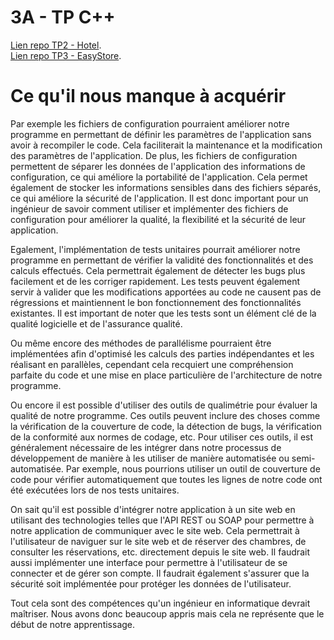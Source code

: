 # 3A - TP C++

[Lien repo TP2 - Hotel](https://github.com/Hugoreoo/tp2-hotel).  
[Lien repo TP3 - EasyStore](https://github.com/Hugoreoo/tp3-easystore).

# Ce qu'il nous manque à acquérir

Par exemple les fichiers de configuration pourraient améliorer notre programme en permettant de définir les paramètres de l'application sans avoir à recompiler le code.
Cela faciliterait la maintenance et la modification des paramètres de l'application. De plus, les fichiers de configuration permettent de séparer les données de 
l'application des informations de configuration, ce qui améliore la portabilité de l'application. Cela permet également de stocker les informations sensibles dans des 
fichiers séparés, ce qui améliore la sécurité de l'application. Il est donc important pour un ingénieur de savoir comment utiliser et implémenter des fichiers de 
configuration pour améliorer la qualité, la flexibilité et la sécurité de leur application.

Egalement, l'implémentation de tests unitaires pourrait améliorer notre programme en permettant de vérifier la validité des fonctionnalités et des calculs effectués. 
Cela permettrait également de détecter les bugs plus facilement et de les corriger rapidement. Les tests peuvent également servir à valider que les modifications 
apportées au code ne causent pas de régressions et maintiennent le bon fonctionnement des fonctionnalités existantes. Il est important de noter que les tests sont un 
élément clé de la qualité logicielle et de l'assurance qualité.

Ou même encore des méthodes de parallélisme pourraient être implémentées afin d'optimisé les calculs des parties indépendantes et les réalisant en parallèles, cependant
cela recquiert une compréhension parfaite du code et une mise en place particulière de l'architecture de notre programme.

Ou encore il est possible d'utiliser des outils de qualimétrie pour évaluer la qualité de notre programme. Ces outils peuvent inclure des choses comme la vérification de la couverture de code, la détection de bugs, la vérification de la conformité aux normes de codage, etc. Pour utiliser ces outils, il est généralement nécessaire de les intégrer dans notre processus de développement de manière à les utiliser de manière automatisée ou semi-automatisée. Par exemple, nous pourrions utiliser un outil de couverture de code pour vérifier automatiquement que toutes les lignes de notre code ont été exécutées lors de nos tests unitaires.

On sait qu'il est possible d'intégrer notre application à un site web en utilisant des technologies telles que l'API REST ou SOAP pour permettre à notre application de communiquer avec le site web. Cela permettrait à l'utilisateur de naviguer sur le site web et de réserver des chambres, de consulter les réservations, etc. directement depuis le site web. Il faudrait aussi implémenter une interface pour permettre à l'utilisateur de se connecter et de gérer son compte. Il faudrait également s'assurer que la sécurité soit implémentée pour protéger les données de l'utilisateur.

Tout cela sont des compétences qu'un ingénieur en informatique devrait maîtriser. Nous avons donc beaucoup appris mais cela ne représente que le début de notre apprentissage.
